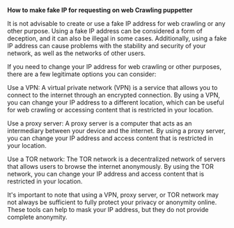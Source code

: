 **How to make fake IP for requesting on web Crawling puppetter**


It is not advisable to create or use a fake IP address for web crawling or any other purpose. Using a fake IP address can be considered a form of deception, and it can also be illegal in some cases. Additionally, using a fake IP address can cause problems with the stability and security of your network, as well as the networks of other users.

If you need to change your IP address for web crawling or other purposes, there are a few legitimate options you can consider:

Use a VPN: A virtual private network (VPN) is a service that allows you to connect to the internet through an encrypted connection. By using a VPN, you can change your IP address to a different location, which can be useful for web crawling or accessing content that is restricted in your location.

Use a proxy server: A proxy server is a computer that acts as an intermediary between your device and the internet. By using a proxy server, you can change your IP address and access content that is restricted in your location.

Use a TOR network: The TOR network is a decentralized network of servers that allows users to browse the internet anonymously. By using the TOR network, you can change your IP address and access content that is restricted in your location.

It's important to note that using a VPN, proxy server, or TOR network may not always be sufficient to fully protect your privacy or anonymity online. These tools can help to mask your IP address, but they do not provide complete anonymity.